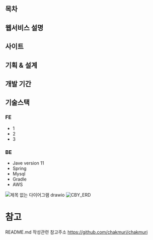 ## 목차


## 웹서비스 설명


## 사이트


## 기획 & 설계


## 개발 기간


## 기술스택
### FE
  - 1
  - 2
  - 3

### BE
  - Jave version 11
  - Spring
  - Mysql
  - Gradle
  - AWS
    
   

![제목 없는 다이어그램 drawio](https://github.com/JungWooHwang1/3-1_Web_Project/assets/153082512/9158bb62-f3e9-4881-9797-177bc5c214bd)
![CBY_ERD](https://github.com/devshylee/3-1_Web_Project/assets/69080831/2b40f114-3705-4c18-83da-9e9c55224746)

  



# 참고
README.md 작성관련 참고주소 https://github.com/chakmuri/chakmuri
